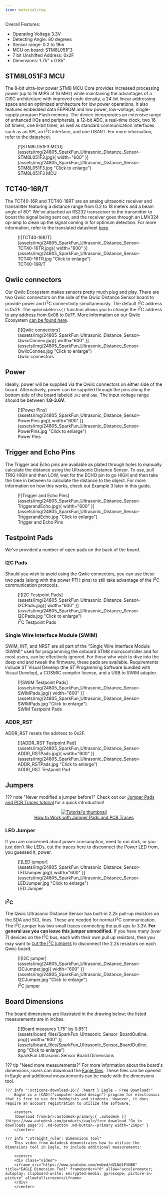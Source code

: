 ```yaml
---
icon: material/cog
---
```


 
Overall Features:

* Operating Voltage 3.3V
* Detecting Angle: 80 degrees
* Sensor range: 0.2 to 18m
* MCU on board: STM8L051F3
* 7 bit Unshifted Address: 0x2F
* Dimensions: 1.75" x 0.85"

## STM8L051F3 MCU

The 8-bit ultra-low power STM8 MCU Core provides increased processing power (up to 16 MIPS at 16 MHz) while maintaining the advantages of a CISC architecture with improved code density, a 24-bit linear addressing space and an optimized architecture for low power operations. It also features embedded data EEPROM and low power, low-voltage, single-supply program Flash memory. The device incorporates an extensive range of enhanced I/Os and peripherals, a 12-bit ADC, a real-time clock, two 16-bit timers, one 8-bit timer, as well as standard communication interfaces such as an SPI, an I<sup>2</sup>C interface, and one USART. For more information, refer to the [datasheet](assets/component_documentation/stm8l051f3-1.pdf).

<figure markdown>
[![STM8L051F3 MCU](assets/img/24805_SparkFun_Ultrasonic_Distance_Sensor-STM8L051F3.jpg){ width="600" }](assets/img/24805_SparkFun_Ultrasonic_Distance_Sensor-STM8L051F3.jpg "Click to enlarge")
<figcaption markdown>STM8L051F3 MCU</figcaption>
</figure>

## TCT40-16R/T

The TCT40-16R and TCT40-16RT are an analog ultrasonic receiver and transmitter featuring a distance range from 0.2 to 18 meters and a beam angle of 80°. We've attached an RS232 transceiver to the transmitter to boost the signal being sent out, and the receiver goes through an LMV324 op-amp to clean up the signal coming in for optimum detection. For more information, refer to the translated datasheet [here](assets/component_documentation/TCT40-16-T-R.pdf).

<figure markdown>
[![TCT40-16R/T](assets/img/24805_SparkFun_Ultrasonic_Distance_Sensor-TCT40-16TR.jpg){ width="600" }](assets/img/24805_SparkFun_Ultrasonic_Distance_Sensor-TCT40-16TR.jpg "Click to enlarge")
<figcaption markdown>TCT40-16R/T</figcaption>
</figure>

## Qwiic connectors

Our Qwiic Ecosystem makes sensors pretty much plug and play. There are two Qwiic connectors on the side of the Qwiic Distance Sensor board to provide power and I<sup>2</sup>C connectivity simultaneously. The default I<sup>2</sup>C address is 0x2F. The `updateAddress()` function allows you to change the I<sup>2</sup>C address to any address from 0x08 to 0x7F. More information on our Qwiic Ecosystem [can be found here](https://www.sparkfun.com/qwiic).  


<figure markdown>
[![Qwiic connectors](assets/img/24805_SparkFun_Ultrasonic_Distance_Sensor-QwiicConnex.jpg){ width="600" }](assets/img/24805_SparkFun_Ultrasonic_Distance_Sensor-QwiicConnex.jpg "Click to enlarge")
<figcaption markdown>Qwiic connectors</figcaption>
</figure>


## Power

Ideally, power will be supplied via the Qwiic connectors on either side of the board. Alternatively, power can be supplied through the pins along the bottom side of the board labeled `3V3` and `GND`. The input voltage range should be between <b>1.8</b>-<b>3.6V</b>. 

<figure markdown>
[![Power Pins](assets/img/24805_SparkFun_Ultrasonic_Distance_Sensor-PowerPins.jpg){ width="600" }](assets/img/24805_SparkFun_Ultrasonic_Distance_Sensor-PowerPins.jpg "Click to enlarge")
<figcaption markdown>Power Pins</figcaption>
</figure>

## Trigger and Echo Pins

The Trigger and Echo pins are available as plated through holes to manually calculate the distance using the Ultrasonic Distance Sensor. To use, pull TRIG HIGH and then LOW, wait for the ECHO pin to go HIGH and then take the time in between to calculate the distance to the object. For more information on how this works, check out Example 3 later in this guide. 

<figure markdown>
[![Trigger and Echo Pins](assets/img/24805_SparkFun_Ultrasonic_Distance_Sensor-TriggerandEcho.jpg){ width="600" }](assets/img/24805_SparkFun_Ultrasonic_Distance_Sensor-TriggerandEcho.jpg "Click to enlarge")
<figcaption markdown>Trigger and Echo Pins</figcaption>
</figure>

## Testpoint Pads

We've provided a number of open pads on the back of the board.



### I2C Pads

Should you wish to avoid using the Qwiic connectors, you can use these two pads (along with the power PTH pins) to still take advantage of the I<sup>2</sup>C communication protocols. 

<figure markdown>
[![I2C Testpoint Pads](assets/img/24805_SparkFun_Ultrasonic_Distance_Sensor-I2CPads.jpg){ width="600" }](assets/img/24805_SparkFun_Ultrasonic_Distance_Sensor-I2CPads.jpg "Click to enlarge")
<figcaption markdown>I<sup>2</sup>C Testpoint Pads</figcaption>
</figure>

### Single Wire Interface Module (SWIM)

SWIM, INT, and NRST are all part of the "Single Wire Interface Module (SWIM)" used for programming the onboard STM8 microcontroller and for most users, can be effectively ignored. For those who wish to dive into the deep end and tweak the firmware, these pads are available. Requirements include ST Visual Develop (the ST Progamming Software bundled with Visual Develop), a COSMIC compiler license, and a USB to SWIM adapter.

<figure markdown>
[![SWIM Testpoint Pads](assets/img/24805_SparkFun_Ultrasonic_Distance_Sensor-SWIMPads.jpg){ width="600" }](assets/img/24805_SparkFun_Ultrasonic_Distance_Sensor-SWIMPads.jpg "Click to enlarge")
<figcaption markdown>SWIM Testpoint Pads</figcaption>
</figure>

### ADDR_RST 

ADDR_RST resets the address to 0x2F. 

<figure markdown>
[![ADDR_RST Testpoint Pad](assets/img/24805_SparkFun_Ultrasonic_Distance_Sensor-ADDR_RSTPads.jpg){ width="600" }](assets/img/24805_SparkFun_Ultrasonic_Distance_Sensor-ADDR_RSTPads.jpg "Click to enlarge")
<figcaption markdown>ADDR_RST Testpoint Pad</figcaption>
</figure>



## Jumpers

??? note "Never modified a jumper before?"
	Check out our <a href="https://learn.sparkfun.com/tutorials/664">Jumper Pads and PCB Traces tutorial</a> for a quick introduction!
	<p align="center">
		<a href="https://learn.sparkfun.com/tutorials/664">
		<img src="https://cdn.sparkfun.com/c/264-148/assets/learn_tutorials/6/6/4/PCB_TraceCutLumenati.jpg" alt="Tutorial's thumbnail"><br>
        How to Work with Jumper Pads and PCB Traces</a>
	</p>

### LED Jumper

If you are concerned about power consumption, need to run dark, or you just don't like LEDs, cut the traces here to disconnect the Power LED from, you guessed it, power. 


<figure markdown>
[![LED jumper](assets/img/24805_SparkFun_Ultrasonic_Distance_Sensor-LEDJumper.jpg){ width="600" }](assets/img/24805_SparkFun_Ultrasonic_Distance_Sensor-LEDJumper.jpg "Click to enlarge")
<figcaption markdown>LED Jumper</figcaption>
</figure>


### I<sup>2</sup>C

The Qwiic Ultrasonic Distance Sensor has built-in 2.2k pull-up resistors on the SDA and SCL lines. These are needed for normal I<sup>2</sup>C communication. The I<sup>2</sup>C jumper has two small traces connecting the pull-ups to 3.3V. **For general use you can leave this jumper unmodified.** If you have many (over 7) devices on the I<sup>2</sup>C bus, each with their own pull up resistors, then you may want to [cut the I<sup>2</sup>C jumpers](https://learn.sparkfun.com/tutorials/how-to-work-with-jumper-pads-and-pcb-traces) to disconnect the 2.2k resistors on each Qwiic board.


<figure markdown>
[![I2C jumper](assets/img/24805_SparkFun_Ultrasonic_Distance_Sensor-I2CJumper.jpg){ width="600" }](assets/img/24805_SparkFun_Ultrasonic_Distance_Sensor-I2CJumper.jpg "Click to enlarge")
<figcaption markdown>I<sup>2</sup>C jumper</figcaption>
</figure>


## Board Dimensions

The board dimensions are illustrated in the drawing below; the listed measurements are in inches.


<figure markdown>
[![Board measures 1.75" by 0.85"](assets/board_files/SparkFun_Ultrasonic_Sensor_BoardOutline.png){ width="600" }](assets/board_files/SparkFun_Ultrasonic_Sensor_BoardOutline.png "Click to enlarge")
<figcaption markdown>SparkFun Ultrasonic Sensor Board Dimensions</figcaption>
</figure>

??? tip "Need more measurements?"
	For more information about the board's dimensions, users can download the [Eagle files](SparkFun_Ultrasonic_Sensor_EagleFiles.zip). These files can be opened in Eagle and additional measurements can be made with the dimensions tool.

	??? info ":octicons-download-16:{ .heart } Eagle - Free Download!"
		Eagle is a [CAD]("computer-aided design") program for electronics that is free to use for hobbyists and students. However, it does require an account registration to utilize the software.

		<center>
		[Download from<br>:autodesk-primary:{ .autodesk }](https://www.autodesk.com/products/eagle/free-download "Go to downloads page"){ .md-button .md-button--primary width="250px" }
		</center>
	
	??? info ":straight_ruler: Dimensions Tool"
		This video from Autodesk demonstrates how to utilize the dimensions tool in Eagle, to include additional measurements:

		<center>
		<div class="video">
		<iframe src="https://www.youtube.com/embed/dZLNd1FtNB8" title="EAGLE Dimension Tool" frameborder="0" allow="accelerometer; autoplay; clipboard-write; encrypted-media; gyroscope; picture-in-picture" allowfullscreen></iframe>
		</div>
		</center>



